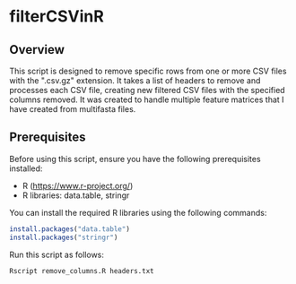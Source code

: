 # filterCSVinR
## Overview
This script is designed to remove specific rows from one or more CSV files with the ".csv.gz" extension. It takes a list of headers to remove and processes each CSV file, creating new filtered CSV files with the specified columns removed. It was created to handle multiple feature matrices that I have created from multifasta files. 

## Prerequisites
Before using this script, ensure you have the following prerequisites installed:

- R (https://www.r-project.org/)
- R libraries: data.table, stringr

You can install the required R libraries using the following commands:

```R
install.packages("data.table")
install.packages("stringr")
```

Run this script as follows:

```Rscript remove_columns.R headers.txt```


